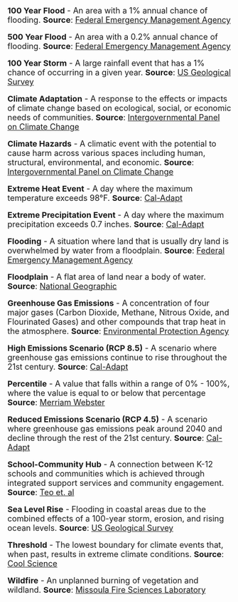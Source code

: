 <span style="font-size:18px;">
  <b>100 Year Flood</b> - An area with a 1% annual chance of flooding.
  <b>Source</b>: <a href="https://efotg.sc.egov.usda.gov/references/public/NM/FEMA_FLD_HAZ_guide.pdf">Federal Emergency Management Agency</a>
</span>
<br>
<br>
<span style="font-size:18px;">
  <b>500 Year Flood</b> - An area with a 0.2% annual chance of flooding.
  <b>Source</b>: <a href="https://efotg.sc.egov.usda.gov/references/public/NM/FEMA_FLD_HAZ_guide.pdf">Federal Emergency Management Agency</a>
</span>
<br>
<br>
<span style="font-size:18px;">
  <b>100 Year Storm</b> - A large rainfall event that has a 1% chance of occurring in a given year. 
  <b>Source</b>: <a href="https://www.usgs.gov/special-topics/water-science-school/science/100-year-flood">US Geological Survey</a>
</span>
<br>
<br>
<span style="font-size:18px;">
  <b>Climate Adaptation</b> - A response to the effects or impacts of climate change based on ecological, social, or economic needs of communities. 
  <b>Source</b>: <a href="https://archive.ipcc.ch/ipccreports/tar/wg2/index.php?idp=643">Intergovernmental Panel on Climate Change</a>
</span>
<br>
<br>
<span style="font-size:18px;">
  <b>Climate Hazards</b> - A climatic event with the potential to cause harm across various spaces including human, structural, environmental, and economic. 
  <b>Source</b>: <a href="https://archive.ipcc.ch/pdf/special-reports/srex/SREX-Annex_Glossary.pdf">Intergovernmental Panel on Climate Change</a>
</span>
<br>
<br>
<span style="font-size:18px;">
  <b>Extreme Heat Event</b> - A day where the maximum temperature exceeds 98&deg;F. 
  <b>Source</b>: <a href="https://cal-adapt.org/tools/extreme-heat/">Cal-Adapt</a>
</span>
<br>
<br>
<span style="font-size:18px;">
  <b>Extreme Precipitation Event</b> - A day where the maximum precipitation exceeds 0.7 inches. 
  <b>Source</b>: <a href="https://cal-adapt.org/tools/extreme-precipitation/">Cal-Adapt</a>
</span>
<br>
<br>
<span style="font-size:18px;">
  <b>Flooding</b> - A situation where land that is usually dry land is overwhelmed by water from a floodplain. 
  <b>Source</b>: <a href="https://www.fema.gov/glossary/flood">Federal Emergency Management Agency</a>
</span>
<br>
<br>
<span style="font-size:18px;">
  <b>Floodplain</b> - A flat area of land near a body of water. 
  <b>Source</b>: <a href="https://education.nationalgeographic.org/resource/flood-plain/">National Geographic</a>
</span>
<br>
<br>
<span style="font-size:18px;">
  <b>Greenhouse Gas Emissions</b> - A concentration of four major gases (Carbon Dioxide, Methane, Nitrous Oxide, and Flourinated Gases) and other compounds that trap heat in the atmosphere. 
  <b>Source</b>: <a href="https://education.nationalgeographic.org/resource/greenhouse-gases">Environmental Protection Agency</a>
</span>
<br>
<br>
<span style="font-size:18px;">
  <b>High Emissions Scenario (RCP 8.5)</b> - A scenario where greenhouse gas emissions continue to rise throughout the 21st century. 
  <b>Source</b>: <a href="https://cal-adapt.org/help/faqs/which-rcp-scenarios-should-i-use-in-my-analysis/">Cal-Adapt</a>
</span>
<br>
<br>
<span style="font-size:18px;">
  <b>Percentile</b> - A value that falls within a range of 0% - 100%, where the value is equal to or below that percentage 
  <b>Source</b>: <a href="https://www.merriam-webster.com/dictionary/percentile">Merriam Webster</a>
</span>
<br>
<br>
<span style="font-size:18px;">
  <b>Reduced Emissions Scenario (RCP 4.5)</b> - A scenario where greenhouse gas emissions peak around 2040 and decline through the rest of the 21st century. 
  <b>Source</b>: <a href="https://cal-adapt.org/help/faqs/which-rcp-scenarios-should-i-use-in-my-analysis/">Cal-Adapt</a>
</span>
<br>
<br>
<span style="font-size:18px;">
  <b>School-Community Hub</b> - A connection between K-12 schools and communities which is achieved through integrated support services and community engagement. 
  <b>Source</b>: <a href="https://research.acer.edu.au/cgi/viewcontent.cgi?article=1038&context=tll_misc">Teo et. al</a>
</span>
<br>
<br>
<span style="font-size:18px;">
  <b>Sea Level Rise</b> - Flooding in coastal areas due to the combined effects of a 100-year storm, erosion, and rising ocean levels. 
  <b>Source</b>: <a href="https://www.usgs.gov/centers/pcmsc/science/coastal-storm-modeling-system-cosmos">US Geological Survey</a>
</span>
<br>
<br>
<span style="font-size:18px;">
  <b>Threshold</b> - The lowest boundary for climate events that, when past, results in extreme climate conditions. 
  <b>Source</b>: <a href="https://www.coolscience.net/thresholds">Cool Science</a>
</span>
<br>
<br>
<span style="font-size:18px;">
  <b>Wildfire</b> - An unplanned burning of vegetation and wildland. 
  <b>Source</b>: <a href="https://www.firelab.org/project/wildfire-hazard-potential">Missoula Fire Sciences Laboratory</a>
</span>


